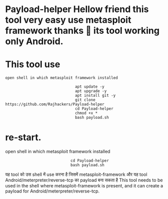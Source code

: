 
# Payload-helper Hellow friend this tool very easy use metasploit framework thanks 🙏  its tool working only Android.                          

   # This tool use
    open shell in which metasploit framework installed
    
                                   apt update -y
                                   apt upgrade -y
                                   apt install git -y
                                   git clone https://github.com/Rajhackers/Payload-helper
                                   cd Payload-helper
                                   chmod +x *
                                   bash payload.sh 


  # re-start. 

open shell in which metasploit framework installed 


                                 cd Payload-helper
                                 bash payload.sh 


                                    

यह tool को उस shell  में use करना है जिसमें metasploit-framework और यह tool Android/meterpreter/reverse-tcp का payload बना सकता है
This tool needs to be used in the shell where metasploit-framework is present, and it can create a payload for Android/meterpreter/reverse-tcp.
